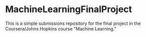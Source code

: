 # MachineLearningFinalProject
This is a simple submissions repository for the final project in the Coursera/Johns Hopkins course "Machine Learning."
